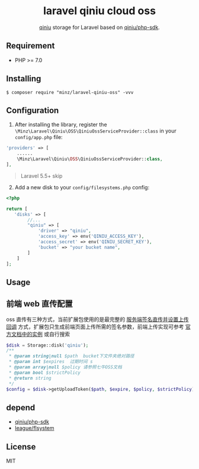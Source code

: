 <h1 align="center">laravel qiniu cloud oss</h1>

<p align="center">
<a href="https://www.aliyun.com/product/oss">qiniu</a> storage for Laravel based on <a href="https://github.com/qiniu/php-sdk">qiniu/php-sdk</a>.
</p>



## Requirement

-   PHP >= 7.0

## Installing

```shell
$ composer require "minz/laravel-qiniu-oss" -vvv
```

## Configuration

1. After installing the library, register the `\Minz\Laravel\Qiniu\OSS\QiniuOssServiceProvider::class` in your `config/app.php` file:

```php
'providers' => [
    ......
    \Minz\Laravel\Qiniu\OSS\QiniuOssServiceProvider::class,
],
```

> Laravel 5.5+ skip

2. Add a new disk to your `config/filesystems.php` config:

```php
<?php

return [
   'disks' => [
        //...
        "qiniu" => [
            'driver' => "qiniu",
            'access_key' => env('QINIU_ACCESS_KEY'),
            'access_secret' => env('QINIU_SECRET_KEY'),
            'bucket' => "your bucket name",
        ]
    ]
];
```

## Usage

## 前端 web 直传配置

oss 直传有三种方式，当前扩展包使用的是最完整的 [服务端签名直传并设置上传回调](https://developer.qiniu.com/kodo/sdk/1241/php) 方式，扩展包只生成前端页面上传所需的签名参数，前端上传实现可参考 [官方文档中的实例](https://help.aliyun.com/document_detail/31927.html?spm=a2c4g.11186623.2.10.5602668eApjlz3#concept-qp2-g4y-5db) 或自行搜索

```php
$disk = Storage::disk('qiniu');
/**
 * @param string|null $path  bucket下文件夹绝对路径
 * @param int $expires  过期时间 s
 * @param array|null $policy 请参照七牛OSS文档
 * @param bool $strictPolicy
 * @return string
 */
$config = $disk->getUploadToken($path, $expire, $policy, $strictPolicy);
```

## depend

-   [qiniu/php-sdk](https://github.com/qiniu/php-sdk">qiniu/php-sdk)
-   [league/flsystem](https://github.com/thephpleague/flysystem)
## License

MIT
